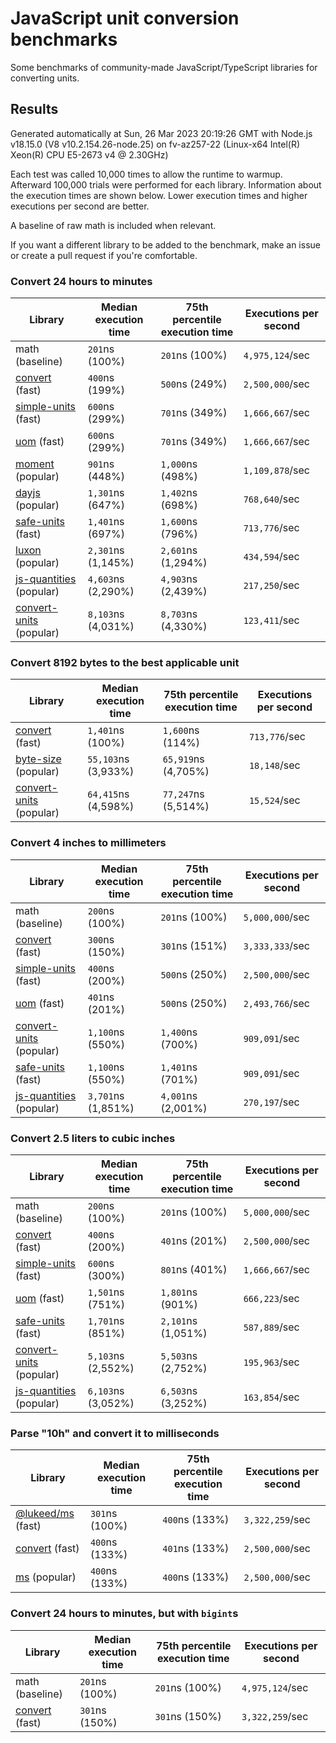# JavaScript unit conversion benchmarks

Some benchmarks of community-made JavaScript/TypeScript libraries for converting units.

## Results

<!-- beginblock(results) -->

Generated automatically at Sun, 26 Mar 2023 20:19:26 GMT with Node.js v18.15.0 (V8 v10.2.154.26-node.25) on fv-az257-22 (Linux-x64 Intel(R) Xeon(R) CPU E5-2673 v4 @ 2.30GHz)

Each test was called 10,000 times to allow the runtime to warmup.
Afterward 100,000 trials were performed for each library.
Information about the execution times are shown below.
Lower execution times and higher executions per second are better.

A baseline of raw math is included when relevant.

If you want a different library to be added to the benchmark, make an issue or create a pull request if you're comfortable.

### Convert 24 hours to minutes

| Library                                                            | Median execution time | 75th percentile execution time | Executions per second |
| ------------------------------------------------------------------ | --------------------- | ------------------------------ | --------------------- |
| math (baseline)                                                    | `201`ns (100%)        | `201`ns (100%)                 | `4,975,124`/sec       |
| [convert](https://npmjs.com/package/convert) (fast)                | `400`ns (199%)        | `500`ns (249%)                 | `2,500,000`/sec       |
| [simple-units](https://npmjs.com/package/simple-units) (fast)      | `600`ns (299%)        | `701`ns (349%)                 | `1,666,667`/sec       |
| [uom](https://npmjs.com/package/uom) (fast)                        | `600`ns (299%)        | `701`ns (349%)                 | `1,666,667`/sec       |
| [moment](https://npmjs.com/package/moment) (popular)               | `901`ns (448%)        | `1,000`ns (498%)               | `1,109,878`/sec       |
| [dayjs](https://npmjs.com/package/dayjs) (popular)                 | `1,301`ns (647%)      | `1,402`ns (698%)               | `768,640`/sec         |
| [safe-units](https://npmjs.com/package/safe-units) (fast)          | `1,401`ns (697%)      | `1,600`ns (796%)               | `713,776`/sec         |
| [luxon](https://npmjs.com/package/luxon) (popular)                 | `2,301`ns (1,145%)    | `2,601`ns (1,294%)             | `434,594`/sec         |
| [js-quantities](https://npmjs.com/package/js-quantities) (popular) | `4,603`ns (2,290%)    | `4,903`ns (2,439%)             | `217,250`/sec         |
| [convert-units](https://npmjs.com/package/convert-units) (popular) | `8,103`ns (4,031%)    | `8,703`ns (4,330%)             | `123,411`/sec         |

### Convert 8192 bytes to the best applicable unit

| Library                                                            | Median execution time | 75th percentile execution time | Executions per second |
| ------------------------------------------------------------------ | --------------------- | ------------------------------ | --------------------- |
| [convert](https://npmjs.com/package/convert) (fast)                | `1,401`ns (100%)      | `1,600`ns (114%)               | `713,776`/sec         |
| [byte-size](https://npmjs.com/package/byte-size) (popular)         | `55,103`ns (3,933%)   | `65,919`ns (4,705%)            | `18,148`/sec          |
| [convert-units](https://npmjs.com/package/convert-units) (popular) | `64,415`ns (4,598%)   | `77,247`ns (5,514%)            | `15,524`/sec          |

### Convert 4 inches to millimeters

| Library                                                            | Median execution time | 75th percentile execution time | Executions per second |
| ------------------------------------------------------------------ | --------------------- | ------------------------------ | --------------------- |
| math (baseline)                                                    | `200`ns (100%)        | `201`ns (100%)                 | `5,000,000`/sec       |
| [convert](https://npmjs.com/package/convert) (fast)                | `300`ns (150%)        | `301`ns (151%)                 | `3,333,333`/sec       |
| [simple-units](https://npmjs.com/package/simple-units) (fast)      | `400`ns (200%)        | `500`ns (250%)                 | `2,500,000`/sec       |
| [uom](https://npmjs.com/package/uom) (fast)                        | `401`ns (201%)        | `500`ns (250%)                 | `2,493,766`/sec       |
| [convert-units](https://npmjs.com/package/convert-units) (popular) | `1,100`ns (550%)      | `1,400`ns (700%)               | `909,091`/sec         |
| [safe-units](https://npmjs.com/package/safe-units) (fast)          | `1,100`ns (550%)      | `1,401`ns (701%)               | `909,091`/sec         |
| [js-quantities](https://npmjs.com/package/js-quantities) (popular) | `3,701`ns (1,851%)    | `4,001`ns (2,001%)             | `270,197`/sec         |

### Convert 2.5 liters to cubic inches

| Library                                                            | Median execution time | 75th percentile execution time | Executions per second |
| ------------------------------------------------------------------ | --------------------- | ------------------------------ | --------------------- |
| math (baseline)                                                    | `200`ns (100%)        | `201`ns (100%)                 | `5,000,000`/sec       |
| [convert](https://npmjs.com/package/convert) (fast)                | `400`ns (200%)        | `401`ns (201%)                 | `2,500,000`/sec       |
| [simple-units](https://npmjs.com/package/simple-units) (fast)      | `600`ns (300%)        | `801`ns (401%)                 | `1,666,667`/sec       |
| [uom](https://npmjs.com/package/uom) (fast)                        | `1,501`ns (751%)      | `1,801`ns (901%)               | `666,223`/sec         |
| [safe-units](https://npmjs.com/package/safe-units) (fast)          | `1,701`ns (851%)      | `2,101`ns (1,051%)             | `587,889`/sec         |
| [convert-units](https://npmjs.com/package/convert-units) (popular) | `5,103`ns (2,552%)    | `5,503`ns (2,752%)             | `195,963`/sec         |
| [js-quantities](https://npmjs.com/package/js-quantities) (popular) | `6,103`ns (3,052%)    | `6,503`ns (3,252%)             | `163,854`/sec         |

### Parse "10h" and convert it to milliseconds

| Library                                                   | Median execution time | 75th percentile execution time | Executions per second |
| --------------------------------------------------------- | --------------------- | ------------------------------ | --------------------- |
| [@lukeed/ms](https://npmjs.com/package/@lukeed/ms) (fast) | `301`ns (100%)        | `400`ns (133%)                 | `3,322,259`/sec       |
| [convert](https://npmjs.com/package/convert) (fast)       | `400`ns (133%)        | `401`ns (133%)                 | `2,500,000`/sec       |
| [ms](https://npmjs.com/package/ms) (popular)              | `400`ns (133%)        | `400`ns (133%)                 | `2,500,000`/sec       |

### Convert 24 hours to minutes, but with `bigint`s

| Library                                             | Median execution time | 75th percentile execution time | Executions per second |
| --------------------------------------------------- | --------------------- | ------------------------------ | --------------------- |
| math (baseline)                                     | `201`ns (100%)        | `201`ns (100%)                 | `4,975,124`/sec       |
| [convert](https://npmjs.com/package/convert) (fast) | `301`ns (150%)        | `301`ns (150%)                 | `3,322,259`/sec       |

<!-- endblock(results) -->
